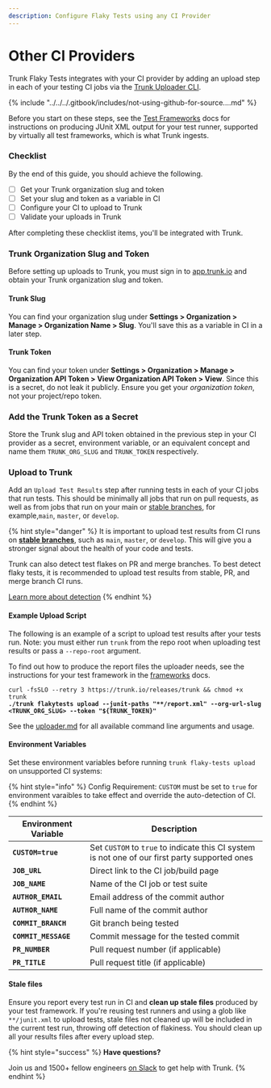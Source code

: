 ```yaml
---
description: Configure Flaky Tests using any CI Provider
---
```


# Other CI Providers

Trunk Flaky Tests integrates with your CI provider by adding an upload step in each of your testing CI jobs via the [Trunk Uploader CLI](../../uploader.md).

{% include "../../../.gitbook/includes/not-using-github-for-source....md" %}

Before you start on these steps, see the [Test Frameworks](../frameworks/) docs for instructions on producing JUnit XML output for your test runner, supported by virtually all test frameworks, which is what Trunk ingests.

### Checklist

By the end of this guide, you should achieve the following.

* [ ] Get your Trunk organization slug and token
* [ ] Set your slug and token as a variable in CI
* [ ] Configure your CI to upload to Trunk
* [ ] Validate your uploads in Trunk

After completing these checklist items, you'll be integrated with Trunk.&#x20;

### Trunk Organization Slug and Token

Before setting up uploads to Trunk, you must sign in to [app.trunk.io](https://app.trunk.io/login?intent=flaky%20tests) and obtain your Trunk organization slug and token.

#### Trunk Slug

You can find your organization slug under **Settings > Organization > Manage > Organization Name > Slug**. You'll save this as a variable in CI in a later step.

#### Trunk Token

You can find your token under **Settings > Organization > Manage > Organization API Token > View Organization API Token > View**. Since this is a secret, do not leak it publicly. Ensure you get your _organization token_, not your project/repo token.

### Add the Trunk Token as a Secret

Store the Trunk slug and API token obtained in the previous step in your CI provider as a secret, environment variable, or an equivalent concept and name them `TRUNK_ORG_SLUG` and `TRUNK_TOKEN` respectively.

### Upload to Trunk

Add an `Upload Test Results` step after running tests in each of your CI jobs that run tests. This should be minimally all jobs that run on pull requests, as well as from jobs that run on your main or [stable branches](../../detection.md#stable-branches), for example,`main`, `master`, or `develop`.

{% hint style="danger" %}
It is important to upload test results from CI runs on [**stable branches**](../../detection.md#stable-branches), such as `main`, `master`, or `develop`. This will give you a stronger signal about the health of your code and tests.

Trunk can also detect test flakes on PR and merge branches. To best detect flaky tests, it is recommended to upload test results from stable, PR, and merge branch CI runs.

[Learn more about detection](../../detection.md)
{% endhint %}

#### Example Upload Script

The following is an example of a script to upload test results after your tests run. Note: you must either run `trunk` from the repo root when uploading test results or pass a `--repo-root` argument.

To find out how to produce the report files the uploader needs, see the instructions for your test framework in the [frameworks](../frameworks/ "mention") docs.

<pre class="language-sh"><code class="lang-sh">curl -fsSLO --retry 3 https://trunk.io/releases/trunk &#x26;&#x26; chmod +x trunk
<strong>./trunk flakytests upload --junit-paths "**/report.xml" --org-url-slug &#x3C;TRUNK_ORG_SLUG> --token "${TRUNK_TOKEN}"
</strong></code></pre>

See the [uploader.md](../../uploader.md "mention") for all available command line arguments and usage.

#### Environment Variables

Set these environment variables before running `trunk flaky-tests upload` on unsupported CI systems:

{% hint style="info" %}
Config Requirement: `CUSTOM` must be set to `true` for environment varaibles to take effect and override the auto-detection of CI. &#x20;
{% endhint %}

| Environment Variable | Description                                                                                    |
| -------------------- | ---------------------------------------------------------------------------------------------- |
| **`CUSTOM=true`**    | Set `CUSTOM` to `true` to indicate this CI system is not one of our first party supported ones |
| **`JOB_URL`**        | Direct link to the CI job/build page                                                           |
| **`JOB_NAME`**       | Name of the CI job or test suite                                                               |
| **`AUTHOR_EMAIL`**   | Email address of the commit author                                                             |
| **`AUTHOR_NAME`**    | Full name of the commit author                                                                 |
| **`COMMIT_BRANCH`**  | Git branch being tested                                                                        |
| **`COMMIT_MESSAGE`** | Commit message for the tested commit                                                           |
| **`PR_NUMBER`**      | Pull request number (if applicable)                                                            |
| **`PR_TITLE`**       | Pull request title (if applicable)                                                             |

#### Stale files

Ensure you report every test run in CI and **clean up stale files** produced by your test framework. If you're reusing test runners and using a glob like `**/junit.xml` to upload tests, stale files not cleaned up will be included in the current test run, throwing off detection of flakiness. You should clean up all your results files after every upload step.

{% hint style="success" %}
**Have questions?**

Join us and 1500+ fellow engineers [on Slack](https://slack.trunk.io/) to get help with Trunk.
{% endhint %}
